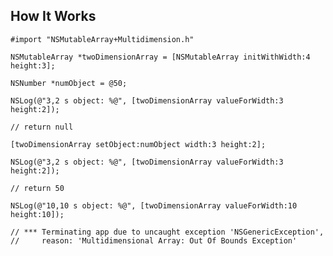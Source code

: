 How It Works
-----------
    #import "NSMutableArray+Multidimension.h"

    NSMutableArray *twoDimensionArray = [NSMutableArray initWithWidth:4 height:3];
    
    NSNumber *numObject = @50;
    
    NSLog(@"3,2 s object: %@", [twoDimensionArray valueForWidth:3 height:2]);

    // return null
    
    [twoDimensionArray setObject:numObject width:3 height:2];
    
    NSLog(@"3,2 s object: %@", [twoDimensionArray valueForWidth:3 height:2]);

    // return 50

    NSLog(@"10,10 s object: %@", [twoDimensionArray valueForWidth:10 height:10]);

    // *** Terminating app due to uncaught exception 'NSGenericException', 
    //     reason: 'Multidimensional Array: Out Of Bounds Exception'
